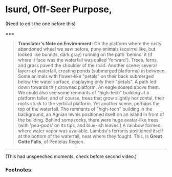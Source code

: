 # Isurd, Off-Seer Purpose, 

(Need to edit the one before this)

===

> **Translator's Note on Environment:** On the platform where the rusty abandoned wheel we saw before, puny animals (squirrel like, but looked like bunnits, dark gray) running on the path 'behind' it (if where it face was the waterfall was called 'forward'). Trees, ferns, and grass paved the shoulder of the road. Another scene; several layers of waterfall, creating ponds (submerged platforms) in between. Some animals with flower-like "petals" on their back submerged below the water surface, displaying only their "petals". A path led down towards this drowned platform. An eagle soared above them. We could also see some remnants of "high-tech" building at a platform taller; and of course, trees that grow slightly horizontal, their roots stuck to the vertical platform. Yet another scene, perhaps the top of the waterfall. The remnants of "high-tech" building in the background, an Agnian levnis positioned itself on an island in front of the building. Behind some rocks, there were huge avatar-like trees (with 'pea-pods' on its tips, and blue-ish leaves.) A rainbow formed where water vapor was available. Lambda's ferronis positioned itself at the bottom of the waterfall, near where they fought. This, is **Great Cotte Falls**, of Pentelas Region.

---

(This had unspeeched moments, check before second video.)

### Footnotes: